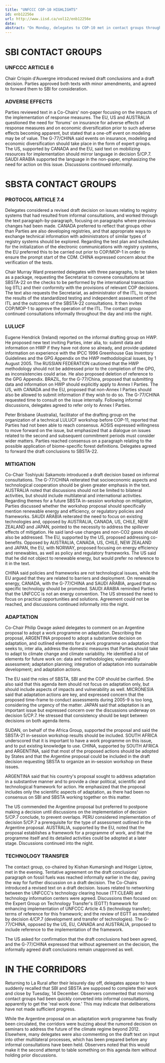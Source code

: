 ```yaml
---
title: "UNFCCC COP-10 HIGHLIGHTS"
id: enb12256e
url: http://www.iisd.ca/vol12/enb12256e
date: 
abstract: "On Monday, delegates to COP-10 met in contact groups throughout  the day, in an effort to complete work by the closure of SBSTA-21  and SBI-21 scheduled for Tuesday, 14 December. SBI contact groups  addressed UNFCCC Article 6 (education, training and public  awareness), and progress on the implementation of decision 5/CP.7  (adverse effects). SBSTA contact groups took up: registry systems  under Protocol Article 7.4; technology transfer; good practice  guidance (GPG) for LULUCF activities, harvested wood products  (HWP) and other issues relating to LULUCF; scientific, technical  and socioeconomic aspects of mitigation (mitigation); and  scientific, technical and socioeconomic aspects of impacts of, and  vulnerability and adaptation to, climate change (adaptation).  Informal consultations were held on numerous issues, including  matters related to the least developed countries (LDCs), the  financial mechanism and capacity building."
---
```


# SBI CONTACT GROUPS

### UNFCCC ARTICLE 6

Chair Crispin d'Auvergne introduced revised  draft conclusions and a draft decision. Parties approved both  texts with minor amendments, and agreed to forward them to SBI for  consideration.

### ADVERSE EFFECTS

Parties reviewed text in a Co-Chairs' non-paper  focusing on the impacts of the implementation of response measures.  The EU, US and AUSTRALIA questioned the need for 'forums' on  insurance for adverse effects of response measures and on economic  diversification prior to such adverse effects becoming apparent,  but stated that a one-off event on modeling may be of value. The  G-77/CHINA said events on insurance, modeling and economic  diversification should take place in the form of expert groups.  The US, supported by CANADA and the EU, said text on mobilizing  resources for implementation should mirror language in decision  5/CP.7. SAUDI ARABIA supported the language in the non-paper,  emphasizing the need for action on this issue. Discussions  continued informally.

# SBSTA CONTACT GROUPS

### PROTOCOL ARTICLE 7.4

Delegates considered a revised draft  decision on issues relating to registry systems that had resulted  from informal consultations, and worked through the text  paragraph-by-paragraph, focusing on paragraphs where previous  changes had been made. CANADA preferred to reflect that groups  other than Parties are also developing registries, and that  appropriate ways to exchange technical information with  administrators of similar types of registry systems should be  explored. Regarding the test plan and schedules for the  initialization of the electronic communications with registry  systems, the EU preferred this to be carried out prior to  COP/MOP-1 in order to ensure the prompt start of the CDM. CHINA  expressed concern about the verification of the tests.

Chair Murray Ward presented delegates with three paragraphs, to be  taken as a package, requesting the Secretariat to convene  consultations at SBSTA-22 on the checks to be performed by the  international transaction log (ITL) and their conformity with the  provisions of relevant COP decisions. The text also requests the  Secretariat, as administrator of the ITL, to report the results of  the standardized testing and independent assessment of the ITL and  the outcomes of the SBSTA-22 consultations. It then invites  COP/MOP-1 to approve the operation of the ITL. The contact group  continued consultations informally throughout the day and into  the night.

### LULUCF

Eugene Hendrick (Ireland) reported on the informal  drafting group on HWP. He proposed new text inviting Parties,  inter alia, to: submit data and information on HWP if they have  not done so already, and provide updated information on experience  with the IPCC 1996 Greenhouse Gas Inventory Guidelines and the GPG  Appendix on the HWP methodological issues, by 1 August 2005. The  RUSSIAN FEDERATION cautioned that the HWP methodology should not  be addressed prior to the completion of the GPG, as  inconsistencies could arise. He also proposed deletion of  reference to the GPG Appendix. BRAZIL, for the G-77/China,  proposed that submitting data and information on HWP should  explicitly apply to Annex I Parties. The US, with CANADA and the  EU, proposed that non-Annex I Parties should also be allowed to  submit information if they wish to do so. The G-77/CHINA requested  time to consult on the issue internally. Following informal  discussions, delegates agreed to refer only to Annex I Parties.

Peter Brisbane (Australia), facilitator of the drafting group on  the organization of a technical LULUCF workshop before COP-11,  reported that Parties had not been able to reach consensus. AOSIS  expressed willingness to move forward on the issue, but emphasized  that a dialogue on issues related to the second and subsequent  commitment periods must consider wider matters. Parties reached  consensus on a paragraph relating to the possible application of  biome-specific forest definitions. Delegates agreed to forward the  draft conclusions to SBSTA-22.

### MITIGATION

Co-Chair Toshiyuki Sakamoto introduced a draft  decision based on informal consultations. The G-77/CHINA  reiterated that socioeconomic aspects and technological  cooperation should be given greater emphasis in the text.  AUSTRALIA noted that discussions should not be limited to  bilateral activities, but should include multilateral and  international activities. Regarding themes for a future SBSTA  in-session workshop on mitigation, Parties discussed whether the  workshop proposal should specifically mention renewable energy and  efficiency, or regulatory policies and frameworks. SAUDI ARABIA  reiterated the need to focus on existing technologies and, opposed  by AUSTRALIA, CANADA, US, CHILE, NEW ZEALAND and JAPAN, pointed to  the necessity to address the spillover effects of mitigation. He  said land-use changes and non-CO2 gases should also be addressed.  The EU, supported by the US, proposed addressing co-benefits.  Opposed by AUSTRALIA, CANADA, US, CHILE, NEW ZEALAND and JAPAN,  the EU, with NORWAY, proposed focusing on energy efficiency and  renewables, as well as policy and regulatory frameworks. The US  said that he did not object to renewable energy, but would prefer  no reference to it in the text.

CHINA said policies and frameworks are not technological issues,  while the EU argued that they are related to barriers and  deployment. On renewable energy, CANADA, with the G-77/CHINA and  SAUDI ARABIA, argued that no specific technology should be  promoted. SAUDI ARABIA reminded Parties that the UNFCCC is not an  energy convention. The US stressed the need to focus on practical  opportunities and solutions. Agreement could not be reached, and  discussions continued informally into the night.

### ADAPTATION

Co-Chair Philip Gwage asked delegates to comment on an  Argentine proposal to adopt a work programme on adaptation.  Describing the proposal, ARGENTINA proposed to adopt a substantive  decision on adaptation, and outlined elements for a work programme  on adaptation that seeks to, inter alia, address the domestic  measures that Parties should take to adapt to climate change and  climate variability. He identified a list of elements for future  work on: data and methodologies; vulnerability assessment;  adaptation planning; integration of adaptation into sustainable  development; and adaptation actions.

The EU said the roles of SBSTA, SBI and the COP should be  clarified. She also said that this agenda item should not focus on  adaptation only, but should include aspects of impacts and  vulnerability as well. MICRONESIA said that adaptation actions are  key, and expressed concern that the proposed time-frame to conduct  assessments during 2005-9 is too long, considering the urgency of  the matter. JAPAN said that adaptation is an important issue but  expressed concern over the discussions underway on decision  5/CP.7. He stressed that consistency should be kept between  decisions on both agenda items.

SUDAN, on behalf of the Africa Group, supported the proposal and  said the SBSTA-21 in-session workshop results should be included.  SOUTH AFRICA underscored that it is important to have a work  programme on this issue, and to put existing knowledge to use.  CHINA, supported by SOUTH AFRICA and ARGENTINA, said that most of  the proposed actions should be adopted by States and that the  Argentine proposal could be included in the draft decision  requesting SBSTA to organize an in-session workshop on these  issues.

ARGENTINA said that his country's proposal sought to address  adaptation in a substantive manner and to provide a clear  political, scientific and technological framework for action. He  emphasized that the proposal includes only the scientific aspects  of adaptation, as there had been no consensus on SBI and SBSTA  working together on this matter.

The US commended the Argentine proposal but preferred to postpone  making a decision until discussions on the implementation of  decision 5/CP.7 conclude, to prevent overlaps. PERU considered  implementation of decision 5/CP.7 a prerequisite for the type of  assessment outlined in the Argentine proposal. AUSTRALIA,  supported by the EU, noted that the proposal establishes a  framework for a programme of work, and that the programme itself  and its detailed activities could be adopted at a later stage.  Discussions continued into the night.

### TECHNOLOGY TRANSFER

The contact group, co-chaired by Kishan  Kumarsingh and Holger Liptow, met in the evening. Tentative  agreement on the draft conclusions' paragraph on fossil fuels was  reached informally earlier in the day, paving the way for further  discussion on a draft decision. The Co-Chairs introduced a revised  text on a draft decision. Issues related to networking between the  UNFCCC's technology clearing house (TT:CLEAR) and technology  information centers were agreed. Discussions then focused on: the  Expert Group on Technology Transfer's (EGTT) framework for  enhancing implementation of UNFCCC Article 4.5 (technology  transfer); terms of reference for this framework; and the review  of EGTT as mandated by decision 4/CP.7 (development and transfer  of technologies). The G-77/CHINA, opposed by the US, EU, CANADA  and AUSTRALIA, proposed to include reference to the implementation  of the framework.

The US asked for confirmation that the draft conclusions had been  agreed, and the G-77/CHINA expressed that without agreement on the  decision, the informally agreed draft conclusions remain  unapproved as well.

# IN THE CORRIDORS

Returning to La Rural after their leisurely day off, delegates  appear to have suddenly recalled that SBI and SBSTA are supposed  to complete their work and close by Tuesday, 14 December.  Observers commented that morning contact groups had been quickly  converted into informal consultations, apparently to get the 'real  work done.' This may indicate that deliberations have not made  sufficient progress.

While the Argentine proposal on an adaptation work programme has  finally been circulated, the corridors were buzzing about the  rumored decision on seminars to address the future of the climate  regime beyond 2012. Elsewhere, many delegates were also commenting  on the draft text on input into other multilateral processes,  which has been prepared before any informal consultations have  been held. Observers noted that this would make it the second  attempt to table something on this agenda item without holding  prior discussions.